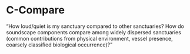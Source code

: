 # C-Compare
“How loud/quiet is my sanctuary compared to other sanctuaries? How do soundscape components compare among widely dispersed sanctuaries (common contributions from physical environment, vessel presence, coarsely classified biological occurrence)?”
